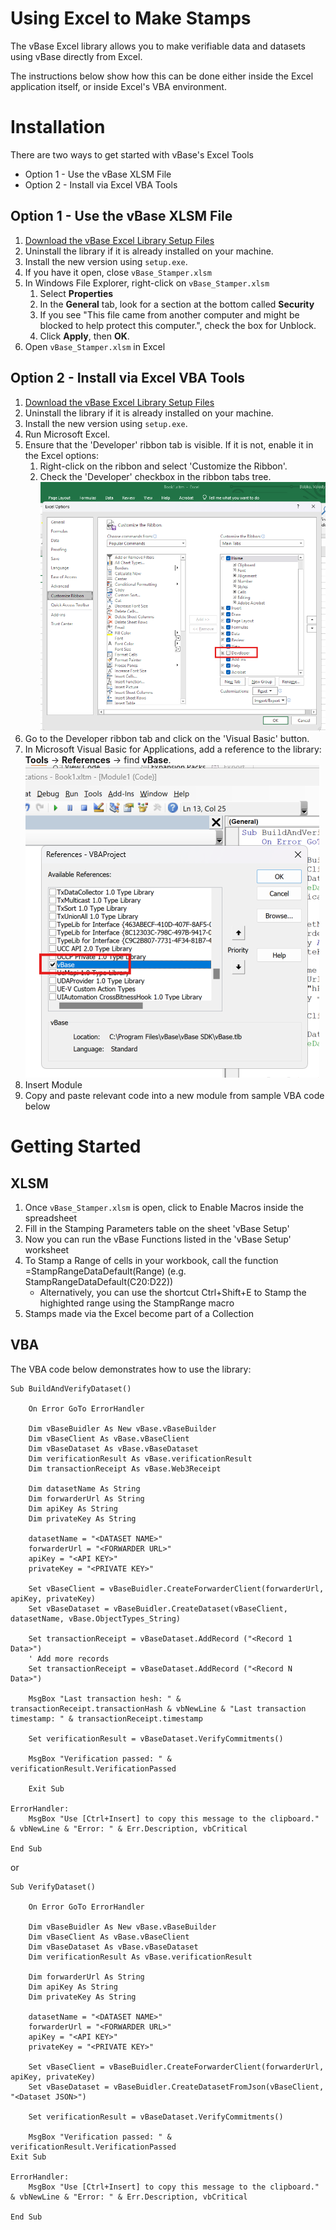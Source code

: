 # Using Excel to Make Stamps 

The vBase Excel library allows you to make verifiable data and datasets using vBase directly from Excel. 

The instructions below show how this can be done either inside the Excel application itself, or inside Excel's VBA environment. 

# Installation

There are two ways to get started with vBase's Excel Tools
- Option 1 - Use the vBase XLSM File
- Option 2 - Install via Excel VBA Tools


## Option 1 - Use the vBase XLSM File

1. [Download the vBase Excel Library Setup Files](setup.download)
2. Uninstall the library if it is already installed on your machine.
3. Install the new version using `setup.exe`.
4. If you have it open, close `vBase_Stamper.xlsm` 
5. In Windows File Explorer, right-click on `vBase_Stamper.xlsm`
    1. Select **Properties**
    2. In the **General** tab, look for a section at the bottom called **Security**
    3. If you see "This file came from another computer and might be blocked to help protect this computer.", check the box for Unblock.
    4. Click **Apply**, then **OK**.
6. Open `vBase_Stamper.xlsm` in Excel



## Option 2 - Install via Excel VBA Tools

1. [Download the vBase Excel Library Setup Files](setup.download)
2. Uninstall the library if it is already installed on your machine.
3. Install the new version using `setup.exe`.
4. Run Microsoft Excel.
5. Ensure that the 'Developer' ribbon tab is visible. If it is not, enable it in the Excel options:
    1. Right-click on the ribbon and select 'Customize the Ribbon'.
    2. Check the 'Developer' checkbox in the ribbon tabs tree.
       ![Customize the Ribbon](images/customize-the-ribbon.png)
6. Go to the Developer ribbon tab and click on the 'Visual Basic' button.
7. In Microsoft Visual Basic for Applications, add a reference to the library: **Tools** -> **References** -> find **vBase**.
   ![Add Reference](images/add-reference.png)
8. Insert Module
9. Copy and paste relevant code into a new module from sample VBA code below


# Getting Started

## XLSM 

1. Once `vBase_Stamper.xlsm` is open, click to Enable Macros inside the spreadsheet
2. Fill in the Stamping Parameters table on the sheet 'vBase Setup'
3. Now you can run the vBase Functions listed in the 'vBase Setup' worksheet
4. To Stamp a Range of cells in your workbook, call the function =StampRangeDataDefault(Range) (e.g. StampRangeDataDefault(C20:D22))
    - Alternatively, you can use the shortcut Ctrl+Shift+E to Stamp the highighted range using the StampRange macro
5. Stamps made via the Excel become part of a Collection




## VBA 

The VBA code below demonstrates how to use the library:


```vbnet
Sub BuildAndVerifyDataset()

    On Error GoTo ErrorHandler

    Dim vBaseBuidler As New vBase.vBaseBuilder
    Dim vBaseClient As vBase.vBaseClient
    Dim vBaseDataset As vBase.vBaseDataset
    Dim verificationResult As vBase.verificationResult
    Dim transactionReceipt As vBase.Web3Receipt

    Dim datasetName As String
    Dim forwarderUrl As String
    Dim apiKey As String
    Dim privateKey As String

    datasetName = "<DATASET NAME>"
    forwarderUrl = "<FORWARDER URL>"
    apiKey = "<API KEY>"
    privateKey = "<PRIVATE KEY>"

    Set vBaseClient = vBaseBuidler.CreateForwarderClient(forwarderUrl, apiKey, privateKey)
    Set vBaseDataset = vBaseBuidler.CreateDataset(vBaseClient, datasetName, vBase.ObjectTypes_String)

    Set transactionReceipt = vBaseDataset.AddRecord ("<Record 1 Data>")
    ' Add more records
    Set transactionReceipt = vBaseDataset.AddRecord ("<Record N Data>")

    MsgBox "Last transaction hesh: " & transactionReceipt.transactionHash & vbNewLine & "Last transaction timestamp: " & transactionReceipt.timestamp

    Set verificationResult = vBaseDataset.VerifyCommitments()

    MsgBox "Verification passed: " & verificationResult.VerificationPassed

    Exit Sub

ErrorHandler:
    MsgBox "Use [Ctrl+Insert] to copy this message to the clipboard." & vbNewLine & "Error: " & Err.Description, vbCritical

End Sub
```

or

```vbnet
Sub VerifyDataset()

    On Error GoTo ErrorHandler

    Dim vBaseBuidler As New vBase.vBaseBuilder
    Dim vBaseClient As vBase.vBaseClient
    Dim vBaseDataset As vBase.vBaseDataset
    Dim verificationResult As vBase.verificationResult

    Dim forwarderUrl As String
    Dim apiKey As String
    Dim privateKey As String

    datasetName = "<DATASET NAME>"
    forwarderUrl = "<FORWARDER URL>"
    apiKey = "<API KEY>"
    privateKey = "<PRIVATE KEY>"

    Set vBaseClient = vBaseBuidler.CreateForwarderClient(forwarderUrl, apiKey, privateKey)
    Set vBaseDataset = vBaseBuidler.CreateDatasetFromJson(vBaseClient, "<Dataset JSON>")

    Set verificationResult = vBaseDataset.VerifyCommitments()

    MsgBox "Verification passed: " & verificationResult.VerificationPassed
Exit Sub

ErrorHandler:
    MsgBox "Use [Ctrl+Insert] to copy this message to the clipboard." & vbNewLine & "Error: " & Err.Description, vbCritical

End Sub
```
